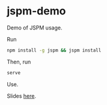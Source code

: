 # jspm-demo
Demo of JSPM usage.

Run

```bash
npm install -g jspm && jspm install
```
Then, run

```bash
serve
```

Use.

Slides
[here](https://docs.google.com/presentation/d/115EImsCTptL4X7AXuKVcNZ5sY40tFwpFeSMA7JsuSyI/edit?usp=sharing).
